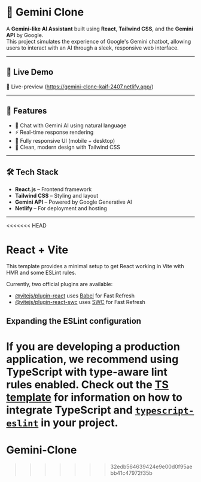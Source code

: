 # 🌟 Gemini Clone

A **Gemini-like AI Assistant** built using **React**, **Tailwind CSS**, and the **Gemini API** by Google.  
This project simulates the experience of Google's Gemini chatbot, allowing users to interact with an AI through a sleek, responsive web interface.

---

## 🚀 Live Demo

🔗 Live-preview (https://gemini-clone-kaif-2407.netlify.app/)

---

## 🧠 Features

- 💬 Chat with Gemini AI using natural language
- ⚡ Real-time response rendering
- 📱 Fully responsive UI (mobile + desktop)
- 🎨 Clean, modern design with Tailwind CSS

---

## 🛠️ Tech Stack

- **React.js** – Frontend framework  
- **Tailwind CSS** – Styling and layout  
- **Gemini API** – Powered by Google Generative AI  
- **Netlify** – For deployment and hosting

---








<<<<<<< HEAD
# React + Vite

This template provides a minimal setup to get React working in Vite with HMR and some ESLint rules.

Currently, two official plugins are available:

- [@vitejs/plugin-react](https://github.com/vitejs/vite-plugin-react/blob/main/packages/plugin-react) uses [Babel](https://babeljs.io/) for Fast Refresh
- [@vitejs/plugin-react-swc](https://github.com/vitejs/vite-plugin-react/blob/main/packages/plugin-react-swc) uses [SWC](https://swc.rs/) for Fast Refresh

## Expanding the ESLint configuration

If you are developing a production application, we recommend using TypeScript with type-aware lint rules enabled. Check out the [TS template](https://github.com/vitejs/vite/tree/main/packages/create-vite/template-react-ts) for information on how to integrate TypeScript and [`typescript-eslint`](https://typescript-eslint.io) in your project.
=======
# Gemini-Clone
>>>>>>> 32edb564639424e9e00d0f95aebb41c47972f35b
